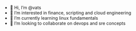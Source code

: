- 👋 Hi, I’m @vats
- 👀 I’m interested in finance, scripting and cloud engineering
- 🌱 I’m currently learning linux fundamentals
- 💞️ I’m looking to collaborate on devops and sre concepts 

<!---
THIS is a ✨ special ✨ repository because its `README.md` (this file) appears on your GitHub profile.
You can click the Preview link to take a look at your changes.
--->
